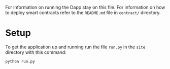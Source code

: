 For information on running the Dapp stay on this file. For information on how to deploy smart contracts refer to the `README.md` file in `contract/` directory.

# Setup

To get the application up and running run the file `run.py` in the `site` directory with this command:

```
python run.py
```
